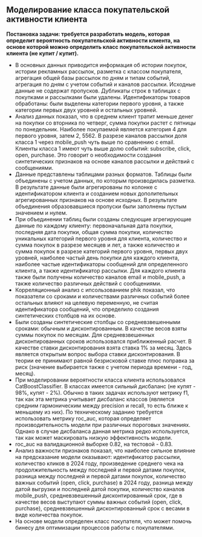 ## Моделирование класса покупательской активности клиента

**Постановка задачи: требуется разработать модель, которая определит вероятность покупательской активности клиента, на основе которой можно определить класс покупательской активности клиента (не купит / купит).**   

* В основных данных приводится информация об  истории покупок,  истории рекламных рассылок, разметка с классом покупателя,  агрегация общей базы рассылок по дням и типам событий, агрегация по дням с учетом событий и каналов рассылки. Исходные данные не содержат пропусков. Дубликаты строк в таблицах с покупками и рассылками были удалены. Идентификаторы товаров обработаны: были выделены категории первого уровня, а также категории первых двух уровней и остальных уровней.   
* Анализ данных показал, что в среднем клиент тратит меньше денег на покупки со вторника по четверг, сумма покупки растет с пятницы по понедельник. Наиболее покупаемой является категория 4 для первого уровня, затем 2, 5562. В разрезе каналов рассылки доля класса 1 через mobile_push чуть выше по сравнению с email. Клиенты класса 1 имеют чуть выше долю событий: subscribe, click, open, purchase. Это говорит о необходимости создания синтетических признаков на основе каналов рассылки и действий с сообщениями.   
* Данные представлены таблицами разных форматов. Таблицы были объединены с учетом данных, по которым производилась разметка. В результате данные были агрегированы по колонке с идентификатором клиента и созданием новых дополительных агрегированных признаков на основе исходных. В результате объединения образовавшиеся пропуски были заполнены пустым значением и нулем.
* При объединении таблиц были созданы следующие агрегирующие данные по каждому клиенту: первоначальная дата покупки, последняя дата покупки, общая сумма покупки, количество уникальных категорий первого уровня для клиента, количество и сумма покупок в разрезе месяцев и лет, а также количество и сумма покупок в разрезе категорий первого уровня, первых двух уровней, наиболее частый день покупки для каждого клиента, наиболее частые идентификаторы сообщений для определенного клиента, а также идентификатор рассылки. Для каждого клиента также были получены количество каналов email и mobile_push, а также количество различных действий с сообщениями.
* Корреляционный анализ с ипсользованием phik показал, что показатели со сроками и количествами различных событий более остальных влияют на целевую переменную, не считая идентификатора сообщений, что определило создания синтетических столбцов на их основе.   
* Были созданы синтетические столбцы со средневзвешенными сроками: обычным и дисконтированным. В качестве весов взяты суммы покупок по месяцам. Для средневзвешенных дисконтированных сроков использовался приближенный расчет. В качестве ставки дисконтирования взята ставка 1% за месяц. Здесь является открытым вопрос выбора ставки дисконтирования. В теории ее принимают равной безрисковой ставке плюс поправка за риск (значение выбирается также с учетом периода времени - год, месяц).
* При моделировании вероятности класса клиента использовался CatBoostClassifier. В классах имеется сильный дисбаланс (не купят - 98%, купят - 2%). Обычно в таких задачах используют метрику f1, так как эта метрика учитывает дисбаланс классов (является средним гармоническим между precision и recall, то есть ближе к меньшему из них). По техническому заданию требуется использовать метрику roc_auc, которая определяет производительность модели при различных пороговых значениях. Однако в случае дисбаланса данная метрика редко используется, так как может маскировать низкую эффективность модели.
* roc_auc на валидационной выборке 0.82, на тестовой - 0.83.
* Анализ важности признаков показал, что наиболее сильное влияние на предсказание модели оказывают: идентификатор рассылки, количество кликов в 2024 году, произведение среднего чека на продолжительность между последней и первой датами покупок, разница между последней и первой датами покупок, количество важных событий (open, click, purchase) в 2024 году, разница между датой выгрузки и последней датой покупки, количество каналов mobile_push, средневзвешенный дисконтированный срок, где в качестве весов выступают суммы важных событий (open, click, purchase), средневзвешенный дисконтированный срок с весами в виде количества покупок.
* На основе модели определен класс покупателя, что может помочь бинесу для оптимизации процессов работы с покупателями.